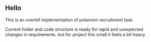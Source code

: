 ## Hello

This is an overkill implementation of pokemon recruitment task.

Current folder and code structure is ready for rapid and unexpected changes in requirements, but for project this small it feels a bit heavy.
